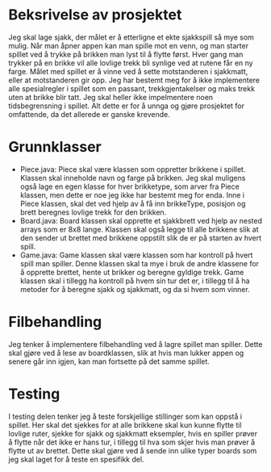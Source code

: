 # Beksrivelse av prosjektet
Jeg skal lage sjakk, der målet er å etterligne et ekte sjakkspill så mye som mulig.
Når man åpner appen kan man spille mot en venn, og man starter spillet ved å trykke på brikken man lyst til å flytte først. 
Hver gang man trykker på en brikke vil alle lovlige trekk bli synlige ved at rutene får en ny farge. Målet med spillet
er å vinne ved å sette motstanderen i sjakkmatt, eller at motstanderen gir opp. Jeg har bestemt meg for å ikke implementere alle spesialregler i spillet som en passant, trekkgjentakelser og maks trekk uten at brikke blir tatt. Jeg skal heller ikke impelmentere noen tidsbegrensning i spillet. Alt dette er for å unnga og gjøre prosjektet for omfattende, da det allerede er ganske krevende. 

# Grunnklasser
- Piece.java: Piece skal være klassen som oppretter brikkene i spillet. Klassen skal inneholde navn og farge på brikken. Jeg skal
              muligens også lage en egen klasse for hver brikketype, som arver fra Piece klassen, men dette er noe jeg ikke har 
              bestemt meg for enda. Inne i Piece klassen, skal det ved hjelp av å få inn brikkeType, posisjon og brett beregnes
              lovlige trekk for den brikken.
- Board.java: Board klassen skal opprette et sjakkbrett ved hjelp av nested arrays som er 8x8 lange. Klassen skal også legge til alle 
              brikkene slik at den sender ut brettet med brikkene oppstilt slik de er på starten av hvert spill.
- Game.java: Game klassen skal være klassen som har kontroll på hvert spill man spiller. Denne klassen skal ta mye i bruk de andre klassene
             for å opprette brettet, hente ut brikker og beregne gyldige trekk. Game klassen skal i tillegg ha kontroll på hvem sin tur det er, 
             i tillegg til å ha metoder for å beregne sjakk og sjakkmatt, og da si hvem som vinner. 

# Filbehandling
Jeg tenker å implementere filbehandling ved å lagre spillet man spiller. Dette skal gjøre ved å lese av boardklassen, slik at hvis man lukker appen og senere går inn igjen, kan man fortsette på det samme spillet.

# Testing
I testing delen tenker jeg å teste forskjellige stillinger som kan oppstå i spillet. Her skal det sjekkes for at alle brikkene skal kun kunne flytte til lovlige ruter, sjekke for sjakk og sjakkmatt eksempler, hvis en spiller prøver å flytte når det ikke er hans tur, i tillegg til hva som skjer hvis man prøver å flytte ut av brettet. Dette skal gjøre ved å sende inn ulike typer boards som jeg skal laget for å teste en spesifikk del. 

